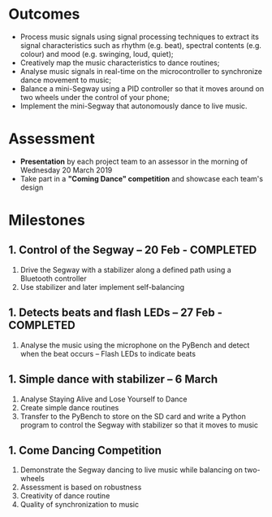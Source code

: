 # **Outcomes**

- Process music signals using signal processing techniques to extract its signal characteristics such as rhythm (e.g. beat), spectral contents (e.g. colour) and mood (e.g. swinging, loud, quiet);
- Creatively map the music characteristics to dance routines;
- Analyse music signals in real-time on the microcontroller to synchronize dance movement to music;
- Balance a mini-Segway using a PID controller so that it moves around on two wheels under the control of your phone;
- Implement the mini-Segway that autonomously dance to live music.

# **Assessment**

- **Presentation** by each project team to an assessor in the morning of Wednesday 20 March 2019
- Take part in a **"Coming Dance" competition** and showcase each team&#39;s design

# **Milestones**

## 1. **Control of the Segway – 20 Feb - COMPLETED**
  1. Drive the Segway with a stabilizer along a defined path using a Bluetooth controller
  2. Use stabilizer and later implement self-balancing

## 1. **Detects beats and flash LEDs – 27 Feb - COMPLETED**
  1. Analyse the music using the microphone on the PyBench and detect when the beat occurs – Flash LEDs to indicate beats

## 1. **Simple dance with stabilizer – 6 March**
  1. Analyse Staying Alive and Lose Yourself to Dance
  2. Create simple dance routines
  3. Transfer to the PyBench to store on the SD card and write a Python program to control the Segway with stabilizer so that it moves to music

## 1. **Come Dancing Competition**
  1. Demonstrate the Segway dancing to live music while balancing on two-wheels
  2. Assessment is based on robustness
  3. Creativity of dance routine
  4. Quality of synchronization to music

